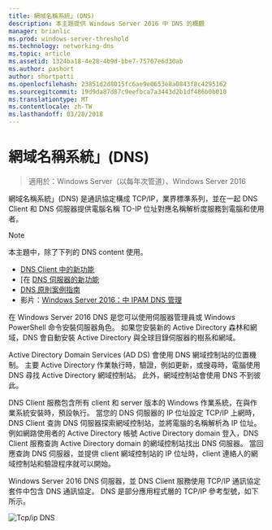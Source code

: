 ```yaml
---
title: 網域名稱系統」(DNS)
description: 本主題提供 Windows Server 2016 中 DNS 的概觀
manager: brianlic
ms.prod: windows-server-threshold
ms.technology: networking-dns
ms.topic: article
ms.assetid: 1324ba18-4e28-4b9d-bbe7-75707e6d30ab
ms.author: pashort
author: shortpatti
ms.openlocfilehash: 23851d2d8015fc6ae9e0653e8a0843f8c4295162
ms.sourcegitcommit: 19d9da87d87c9eefbca7a3443d2b1df486b0b010
ms.translationtype: MT
ms.contentlocale: zh-TW
ms.lasthandoff: 03/28/2018
---
```

# <a name="domain-name-system-dns"></a>網域名稱系統」(DNS)

>適用於：Windows Server（以每年次管道）、Windows Server 2016

網域名稱系統」(DNS) 是通訊協定構成 TCP/IP，業界標準系列，並在一起 DNS Client 和 DNS 伺服器提供電腦名稱 TO-IP 位址對應名稱解析度服務到電腦和使用者。  
  
> [!NOTE]  
> 本主題中，除了下列的 DNS content 使用。  
>   
> -   [DNS Client 中的新功能](What-s-New-in-DNS-Client.md)  
> -   [在 [DNS 伺服器的新功能](What-s-New-in-DNS-Server.md)  
> -   [DNS 原則案例指南](deploy/DNS-Policy-Scenario-Guide.md)  
> -   影片：[Windows Server 2016：中 IPAM DNS 管理](https://channel9.msdn.com/Blogs/windowsserver/Windows-Server-2016-DNS-management-in-IPAM)  
  
在 Windows Server 2016 DNS 是您可以使用伺服器管理員或 Windows PowerShell 命令安裝伺服器角色。 如果您安裝新的 Active Directory 森林和網域，DNS 會自動安裝 Active Directory 與全球目錄伺服器的樹系和網域。  
  
Active Directory Domain Services (AD DS) 會使用 DNS 網域控制站的位置機制。 主要 Active Directory 作業執行時，驗證，例如更新，或搜尋時，電腦使用 DNS 尋找 Active Directory 網域控制站。 此外，網域控制站會使用 DNS 不到彼此。  
  
DNS Client 服務包含所有 client 和 server 版本的 Windows 作業系統，在與作業系統安裝時，預設執行。 當您的 DNS 伺服器的 IP 位址設定 TCP/IP 上網時，DNS Client 查詢 DNS 伺服器探索網域控制站，並將電腦的名稱解析為 IP 位址。 例如網路使用者的 Active Directory 帳號 Active Directory domain 登入，DNS Client 服務查詢 Active Directory domain 的網域控制站找出 DNS 伺服器。 當回應查詢 DNS 伺服器，並提供 client 網域控制站的 IP 位址時，client 連絡人的網域控制站和驗證程序就可以開始。  
  
Windows Server 2016 DNS 伺服器，並 DNS Client 服務使用 TCP/IP 通訊協定套件中包含 DNS 通訊協定。 DNS 是部分應用程式層的 TCP/IP 參考型號，如下所示。  
  
![Tcp/ip DNS](../media/Domain-Name-System--DNS-/dns_in_tcpip.jpg)  
  

